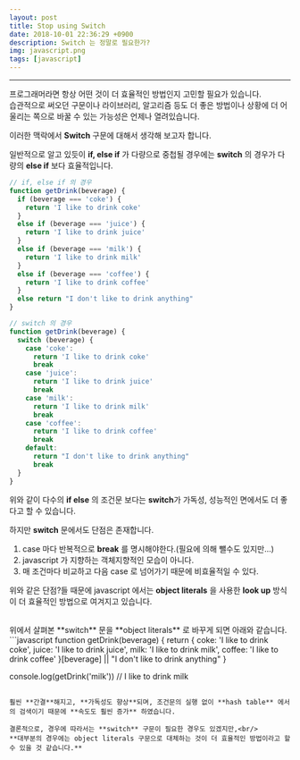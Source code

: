 ```yaml
---
layout: post
title: Stop using Switch
date: 2018-10-01 22:36:29 +0900
description: Switch 는 정말로 필요한가?
img: javascript.png
tags: [javascript]
---
```

---
프로그래머라면 항상 어떤 것이 더 효율적인 방법인지 고민할 필요가 있습니다.<br/>
습관적으로 써오던 구문이나 라이브러리, 알고리즘 등도 더 좋은 방법이나 상황에 더 어울리는 쪽으로 바꿀 수 있는 가능성은 언제나 열려있습니다.

이러한 맥락에서 **Switch** 구문에 대해서 생각해 보고자 합니다. <br/>

일반적으로 알고 있듯이 **if, else if** 가 다량으로 중첩될 경우에는 **switch** 의 경우가 다량의 **else if** 보다 효율적입니다.

```javascript
// if, else if 의 경우
function getDrink(beverage) {
  if (beverage === 'coke') {
    return 'I like to drink coke'
  }
  else if (beverage === 'juice') {
    return 'I like to drink juice'
  }
  else if (beverage === 'milk') {
    return 'I like to drink milk'
  }
  else if (beverage === 'coffee') {
    return 'I like to drink coffee'
  }
  else return "I don't like to drink anything"
}

// switch 의 경우
function getDrink(beverage) {
  switch (beverage) {
    case 'coke':
      return 'I like to drink coke'
      break
    case 'juice':
      return 'I like to drink juice'
      break
    case 'milk':
      return 'I like to drink milk'
      break
    case 'coffee':
      return 'I like to drink coffee'
      break
    default:
      return "I don't like to drink anything"
      break
  }
}
```

위와 같이 다수의 **if else** 의 조건문 보다는 **switch**가 가독성, 성능적인 면에서도 더 좋다고 할 수 있습니다.

하지만 **switch** 문에서도 단점은 존재합니다.
1. case 마다 반복적으로 **break** 를 명시해야한다.(필요에 의해 뺄수도 있지만...)
1. javascript 가 지향하는 객체지향적인 모습이 아니다.
1. 매 조건마다 비교하고 다음 case 로 넘어가기 때문에 비효율적일 수 있다.

위와 같은 단점?들 때문에 javascript 에서는 **object literals** 을 사용한 **look up** 방식이 더 효율적인 방법으로 여겨지고 있습니다.

<br/>
위에서 살펴본 **switch** 문을 **object literals** 로 바꾸게 되면 아래와 같습니다.
```javascript
function getDrink(beverage) {
  return {
    coke: 'I like to drink coke',
    juice: 'I like to drink juice',
    milk: 'I like to drink milk',
    coffee: 'I like to drink coffee'
  }[beverage] || "I don't like to drink anything"
}

console.log(getDrink('milk')) // I like to drink milk
```

훨씬 **간결**해지고, **가독성도 향상**되며, 조건문의 실행 없이 **hash table** 에서의 검색이기 때문에 **속도도 훨씬 증가** 하였습니다.

결론적으로, 경우에 따라서는 **switch** 구문이 필요한 경우도 있겠지만,<br/>
**대부분의 경우에는 object literals 구문으로 대체하는 것이 더 효율적인 방법이라고 할 수 있을 것 같습니다.**